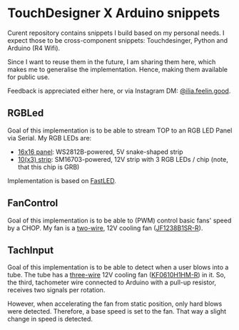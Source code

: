 # TouchDesigner X Arduino snippets

Curent repository contains snippets I build based on my personal needs. I expect those to be cross-component snippets: Touchdesinger, Python and Arduino (R4 Wifi).

Since I want to reuse them in the future, I am sharing them here, which makes me to generalise the implementation. Hence, making them available for public use.

Feedback is appreciated either here, or via Instagram DM: [@ilia.feelin.good](https://www.instagram.com/ilia.feelin.good/).

## RGBLed

Goal of this implementation is to be able to stream TOP to an RGB LED Panel via Serial. My RGB LEDs are:
* [16x16 panel](https://www.aliexpress.com/item/1005003901833984.html?spm=a2g0o.order_list.order_list_main.11.4db81802bIbykX): WS2812B-powered, 5V snake-shaped strip
* [10(x3) strip](https://leddiszkont.hu/led-szalag-led-szalag-magic-1.-magyarorszagon-a-legolcsobb/LLSZ505048L2EVRGBMAG/adatlap.html): SM16703-powered, 12V strip with 3 RGB LEDs / chip (note, that this chip is GRB)

Implementation is based on [FastLED](https://github.com/FastLED/FastLED).

## FanControl

Goal of this implementation is to be able to (PWM) control basic fans' speed by a CHOP. My fan is a [two-wire](https://youtu.be/UJK2JF8wOu8?t=67), 12V cooling fan ([JF1238B1SR-R](https://lomex.hu/pdf/jam/(jam)_jf1238-13.pdf)).

## TachInput

Goal of this implementation is to be able to detect when a user blows into a tube. The tube has a [three-wire](https://youtu.be/UJK2JF8wOu8?t=208) 12V cooling fan ([KF0610H1HM-R](https://lomex.hu/pdf/jam/(jam)_kf0610-01.pdf)) in it. So, the third, tachometer wire connected to Arduino with a pull-up resistor, receives two signals per rotation.

However, when accelerating the fan from static position, only hard blows were detected. Therefore, a base speed is set to the fan. That way a slight change in speed is detected.
